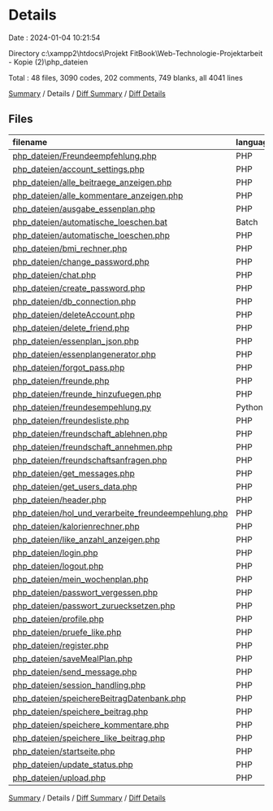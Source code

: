 # Details

Date : 2024-01-04 10:21:54

Directory c:\\xampp2\\htdocs\\Projekt FitBook\\Web-Technologie-Projektarbeit - Kopie (2)\\php_dateien

Total : 48 files,  3090 codes, 202 comments, 749 blanks, all 4041 lines

[Summary](results.md) / Details / [Diff Summary](diff.md) / [Diff Details](diff-details.md)

## Files
| filename | language | code | comment | blank | total |
| :--- | :--- | ---: | ---: | ---: | ---: |
| [php_dateien/Freundeempfehlung.php](/php_dateien/Freundeempfehlung.php) | PHP | 110 | 4 | 32 | 146 |
| [php_dateien/account_settings.php](/php_dateien/account_settings.php) | PHP | 205 | 1 | 40 | 246 |
| [php_dateien/alle_beitraege_anzeigen.php](/php_dateien/alle_beitraege_anzeigen.php) | PHP | 79 | 13 | 26 | 118 |
| [php_dateien/alle_kommentare_anzeigen.php](/php_dateien/alle_kommentare_anzeigen.php) | PHP | 29 | 7 | 10 | 46 |
| [php_dateien/ausgabe_essenplan.php](/php_dateien/ausgabe_essenplan.php) | PHP | 98 | 7 | 22 | 127 |
| [php_dateien/automatische_loeschen.bat](/php_dateien/automatische_loeschen.bat) | Batch | 3 | 0 | 1 | 4 |
| [php_dateien/automatische_loeschen.php](/php_dateien/automatische_loeschen.php) | PHP | 7 | 0 | 5 | 12 |
| [php_dateien/bmi_rechner.php](/php_dateien/bmi_rechner.php) | PHP | 171 | 0 | 28 | 199 |
| [php_dateien/change_password.php](/php_dateien/change_password.php) | PHP | 110 | 0 | 21 | 131 |
| [php_dateien/chat.php](/php_dateien/chat.php) | PHP | 205 | 5 | 35 | 245 |
| [php_dateien/create_password.php](/php_dateien/create_password.php) | PHP | 71 | 0 | 20 | 91 |
| [php_dateien/db_connection.php](/php_dateien/db_connection.php) | PHP | 9 | 2 | 7 | 18 |
| [php_dateien/deleteAccount.php](/php_dateien/deleteAccount.php) | PHP | 18 | 3 | 8 | 29 |
| [php_dateien/delete_friend.php](/php_dateien/delete_friend.php) | PHP | 16 | 6 | 4 | 26 |
| [php_dateien/essenplan_json.php](/php_dateien/essenplan_json.php) | PHP | 16 | 0 | 6 | 22 |
| [php_dateien/essenplangenerator.php](/php_dateien/essenplangenerator.php) | PHP | 124 | 11 | 32 | 167 |
| [php_dateien/forgot_pass.php](/php_dateien/forgot_pass.php) | PHP | 61 | 0 | 15 | 76 |
| [php_dateien/freunde.php](/php_dateien/freunde.php) | PHP | 124 | 8 | 21 | 153 |
| [php_dateien/freunde_hinzufuegen.php](/php_dateien/freunde_hinzufuegen.php) | PHP | 102 | 2 | 18 | 122 |
| [php_dateien/freundesempehlung.py](/php_dateien/freundesempehlung.py) | Python | 30 | 14 | 16 | 60 |
| [php_dateien/freundesliste.php](/php_dateien/freundesliste.php) | PHP | 67 | 7 | 24 | 98 |
| [php_dateien/freundschaft_ablehnen.php](/php_dateien/freundschaft_ablehnen.php) | PHP | 21 | 1 | 7 | 29 |
| [php_dateien/freundschaft_annehmen.php](/php_dateien/freundschaft_annehmen.php) | PHP | 21 | 1 | 7 | 29 |
| [php_dateien/freundschaftsanfragen.php](/php_dateien/freundschaftsanfragen.php) | PHP | 39 | 1 | 11 | 51 |
| [php_dateien/get_messages.php](/php_dateien/get_messages.php) | PHP | 37 | 0 | 8 | 45 |
| [php_dateien/get_users_data.php](/php_dateien/get_users_data.php) | PHP | 33 | 1 | 15 | 49 |
| [php_dateien/header.php](/php_dateien/header.php) | PHP | 51 | 0 | 15 | 66 |
| [php_dateien/hol_und_verarbeite_freundeempehlung.php](/php_dateien/hol_und_verarbeite_freundeempehlung.php) | PHP | 28 | 4 | 14 | 46 |
| [php_dateien/kalorienrechner.php](/php_dateien/kalorienrechner.php) | PHP | 61 | 0 | 6 | 67 |
| [php_dateien/like_anzahl_anzeigen.php](/php_dateien/like_anzahl_anzeigen.php) | PHP | 26 | 8 | 10 | 44 |
| [php_dateien/login.php](/php_dateien/login.php) | PHP | 81 | 3 | 12 | 96 |
| [php_dateien/logout.php](/php_dateien/logout.php) | PHP | 8 | 0 | 0 | 8 |
| [php_dateien/mein_wochenplan.php](/php_dateien/mein_wochenplan.php) | PHP | 106 | 4 | 20 | 130 |
| [php_dateien/passwort_vergessen.php](/php_dateien/passwort_vergessen.php) | PHP | 49 | 2 | 8 | 59 |
| [php_dateien/passwort_zuruecksetzen.php](/php_dateien/passwort_zuruecksetzen.php) | PHP | 49 | 7 | 7 | 63 |
| [php_dateien/profile.php](/php_dateien/profile.php) | PHP | 58 | 0 | 21 | 79 |
| [php_dateien/pruefe_like.php](/php_dateien/pruefe_like.php) | PHP | 22 | 6 | 5 | 33 |
| [php_dateien/register.php](/php_dateien/register.php) | PHP | 134 | 7 | 18 | 159 |
| [php_dateien/saveMealPlan.php](/php_dateien/saveMealPlan.php) | PHP | 29 | 8 | 11 | 48 |
| [php_dateien/send_message.php](/php_dateien/send_message.php) | PHP | 22 | 2 | 5 | 29 |
| [php_dateien/session_handling.php](/php_dateien/session_handling.php) | PHP | 12 | 2 | 7 | 21 |
| [php_dateien/speichereBeitragDatenbank.php](/php_dateien/speichereBeitragDatenbank.php) | PHP | 16 | 5 | 6 | 27 |
| [php_dateien/speichere_beitrag.php](/php_dateien/speichere_beitrag.php) | PHP | 17 | 1 | 7 | 25 |
| [php_dateien/speichere_kommentare.php](/php_dateien/speichere_kommentare.php) | PHP | 28 | 5 | 9 | 42 |
| [php_dateien/speichere_like_beitrag.php](/php_dateien/speichere_like_beitrag.php) | PHP | 27 | 9 | 7 | 43 |
| [php_dateien/startseite.php](/php_dateien/startseite.php) | PHP | 342 | 35 | 98 | 475 |
| [php_dateien/update_status.php](/php_dateien/update_status.php) | PHP | 15 | 0 | 7 | 22 |
| [php_dateien/upload.php](/php_dateien/upload.php) | PHP | 103 | 0 | 17 | 120 |

[Summary](results.md) / Details / [Diff Summary](diff.md) / [Diff Details](diff-details.md)